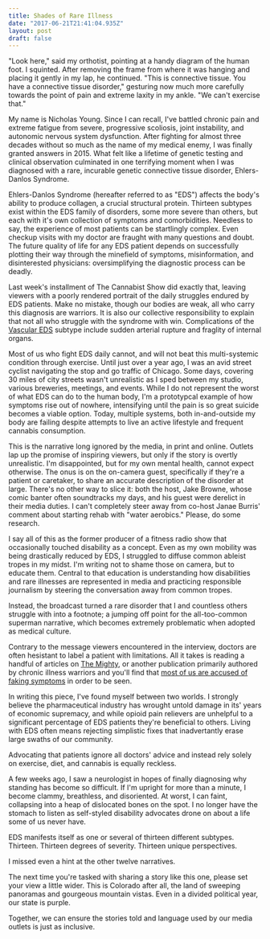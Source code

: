 ```yaml
---
title: Shades of Rare Illness
date: "2017-06-21T21:41:04.935Z"
layout: post
draft: false 
---
```

"Look here," said my orthotist, pointing at a handy diagram of the human foot.
I squinted. After removing the frame from where it was hanging and placing it
gently in my lap, he continued. "This is connective tissue. You have a
connective tissue disorder," gesturing now much more carefully towards the point
of pain and extreme laxity in my ankle. "We can't exercise that."

My name is Nicholas Young. Since I can recall, I've battled chronic pain and extreme
fatigue from severe, progressive scoliosis, joint instability, and autonomic
nervous system dysfunction. After fighting for almost three decades without so
much as the name of my medical enemy, I was finally granted answers in 2015.
What felt like a lifetime of genetic testing and clinical observation culminated
in one terrifying moment when I was diagnosed with a rare, incurable genetic
connective tissue disorder, Ehlers-Danlos Syndrome.

Ehlers-Danlos Syndrome (hereafter referred to as "EDS") affects the body's
ability to produce collagen, a crucial structural protein. Thirteen subtypes
exist within the EDS family of disorders, some more severe than others, but each
with it's own collection of symptoms and comorbidities. Needless to say, the
experience of most patients can be startlingly complex. Even checkup visits with
my doctor are fraught with many questions and doubt. The future quality of life
for any EDS patient depends on successfully plotting their way through the
minefield of symptoms, misinformation, and disinterested physicians:
oversimplifying the diagnostic process can be deadly.

Last week's installment of The Cannabist Show did exactly that, leaving viewers
with a poorly rendered portrait of the daily struggles endured by EDS patients.
Make no mistake, though our bodies are weak, all who carry this diagnosis are
warriors. It is also our collective responsibility to explain that not all who
struggle with the syndrome with win. Complications of the [Vascular
EDS](https://ehlers-danlos.com/what-is-eds/) subtype include sudden arterial
rupture and fraglity of internal organs.

Most of us who fight EDS daily cannot, and will not beat this multi-systemic condition through
exercise. Until just over a year ago, I was an avid street cyclist navigating
the stop and go traffic of Chicago. Some days, covering 30 miles of city streets
wasn't unrealistic as I sped between my studio, various breweries, meetings, and
events. While I do not represent the worst of what EDS can do to the human body,
I'm a prototypcal example of how symptoms rise out of nowhere, intensifying
until the pain is so great suicide becomes a viable option. Today, multiple systems,
both in-and-outside my body are failing despite attempts to live an active
lifestyle and frequent cannabis consumption.

This is the narrative long ignored by the media, in print and online. Outlets
lap up the promise of inspiring viewers, but only if the story is overtly unrealistic.
I'm disappointed, but for my own mental health, cannot expect otherwise. The
onus is on the on-camera guest, specifically if they're a patient or caretaker,
to share an accurate description of the disorder at large. There's no other way
to slice it: both the host, Jake Browne, whose comic banter often soundtracks my
days, and his guest were derelict in their media duties. I can't completely
steer away from co-host Janae Burris' comment about starting rehab with "water
aerobics." Please, do some research.

I say all of this as the former producer of a fitness radio show that occasionally
touched disability as a concept. Even as my own mobility was being drastically
reduced by EDS, I struggled to diffuse common ableist tropes in my midst. I'm
writing not to shame those on camera, but to educate them. Central to that
education is understanding how disabilities and rare illnesses are represented
in media and practicing responsible journalism by steering the conversation away
from common tropes.

Instead, the broadcast turned a rare disorder that I and countless others
struggle with into a footnote; a jumping off point for the all-too-common
superman narrative, which becomes extremely problematic when adopted as medical
culture.

Contrary to the message viewers encountered in the interview, doctors are often
hesistant to label a patient with limitations. All it takes is reading a handful
of articles on [The Mighty](https://themighty.com/ehlers-danlos-syndrome/), or
another publication primarily authored by chronic illness warriors and you'll
find that [most of us are accused of faking
symptoms](https://nicholaswyoung.com/tags/chronic-illness) in order to be seen.

In writing this piece, I've found myself between two worlds. I strongly believe
the pharmaceutical industry has wrought untold damage in its' years of economic
supremacy, and while opioid pain relievers are unhelpful to a significant
percentage of EDS patients they're beneficial to others. Living with EDS often
means rejecting simplistic fixes that inadvertantly erase large swaths of our
community.

Advocating that patients ignore all doctors' advice and instead rely solely on
exercise, diet, and cannabis is equally reckless.

A few weeks ago, I saw a neurologist in hopes of finally diagnosing why standing
has become so difficult. If I'm upright for more than a minute, I become clammy,
breathless, and disoriented. At worst, I can faint, collapsing into a heap of
dislocated bones on the spot. I no longer have the stomach to listen as
self-styled disability advocates drone on about a life some of us never have.

EDS manifests itself as one or several of thirteen different subtypes. Thirteen. Thirteen
degrees of severity. Thirteen unique perspectives.

I missed even a hint at the other twelve narratives.

The next time you're tasked with sharing a story like this one, please set your
view a little wider. This is Colorado after all, the land of sweeping panoramas
and gourgeous mountain vistas. Even in a divided political year, our state is
purple.

Together, we can ensure the stories told and language used by our media outlets
is just as inclusive.
